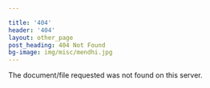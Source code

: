 ```yaml
---

title: '404'
header: '404'
layout: other_page
post_heading: 404 Not Found
bg-image: img/misc/mendhi.jpg
---
```


The document/file requested was not found on this server.